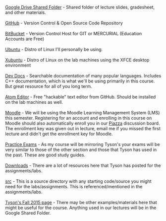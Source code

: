 <a href="">Google Drive Shared Folder</a> - Shared folder of lecture slides, gradesheet, and other materials.
<br><br>
<a href="https://github.com/">GitHub</a> - Version Control & Open Source Code Repository
<br><br>
<a href="https://bitbucket.org">BitBucket</a> - Version Control Host for GIT or MERCURIAL (Education Accounts are Free)
<br><br>
<a href="http://ubuntu.com">Ubuntu</a> - Distro of Linux I'll personally be using.
<br><br>
<a href="http://xubuntu.org/">Xubuntu</a> - Distro of Linux on the lab machines using the XFCE desktop environment
<br><br>
<a href="http://devdocs.io/">Dev Docs</a> - Searchable documentation of many popular languages. Includes C++ documentation, which is what we'll be using primarily in this course. But great resource for all of you long term.
<br><br>
<a href="https://atom.io/">Atom Editor</a> - Free "hackable" text editor from GitHub. Should be installed on the lab machines as well.
<br><br>
<a href="https://moodle.csuchico.edu">Moodle</a> - We will be using the Moodle Learning Management System (LMS) this semester. Registering for an account and enrolling in this course on Moodle should also automatically enroll you in our <a href="http://piazza.com/">Piazza</a> discussion board. The enrollment key was given out in lecture, email me if you missed the first lecture and didn't get the enrollment key for Moodle.
<br><br>
<a href="http://www.ecst.csuchico.edu/~tyson/classes/211.f15/exams.html">Practice Exams</a> - As my course will be mirroring Tyson's your exams will be very similar to those of the other section and those that Tyson has used in the past. These are good study guides.
<br><br>
<a href="http://www.ecst.csuchico.edu/~tyson/classes/211.f15/downloads">Downloads</a> - There are a lot of resources here that Tyson has posted for the assignments/labs.
<br><br>
<a href="http://www.ecst.csuchico.edu/~tyson/classes/211.f15/src/">src</a> - This is a source directory with any starting code/source you might need for the labs/assignments. This is referenced/mentioned in the assignments/labs.
<br><br>
<a href="http://www.ecst.csuchico.edu/~tyson/classes/211.f15/">Tyson's Fall 2015 page</a> - There may be other examples/materials here that might be useful for the course. Anything used in our lectures will be in the Google Shared Folder. 
